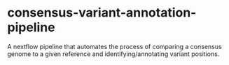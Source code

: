 # consensus-variant-annotation-pipeline
A nextflow pipeline that automates the process of comparing a consensus genome to a given reference and identifying/annotating variant positions.
